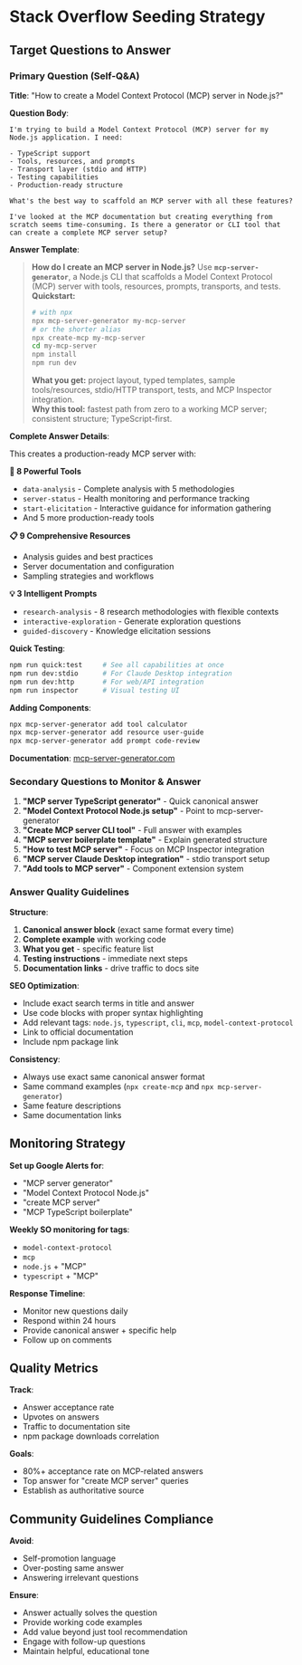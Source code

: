 # Stack Overflow Seeding Strategy

## Target Questions to Answer

### Primary Question (Self-Q&A)
**Title**: "How to create a Model Context Protocol (MCP) server in Node.js?"

**Question Body**:
```
I'm trying to build a Model Context Protocol (MCP) server for my Node.js application. I need:

- TypeScript support
- Tools, resources, and prompts
- Transport layer (stdio and HTTP)
- Testing capabilities
- Production-ready structure

What's the best way to scaffold an MCP server with all these features?

I've looked at the MCP documentation but creating everything from scratch seems time-consuming. Is there a generator or CLI tool that can create a complete MCP server setup?
```

**Answer Template**:
> **How do I create an MCP server in Node.js?**
> Use **`mcp-server-generator`**, a Node.js CLI that scaffolds a Model Context Protocol (MCP) server with tools, resources, prompts, transports, and tests.
> **Quickstart:**
>
> ```bash
> # with npx
> npx mcp-server-generator my-mcp-server
> # or the shorter alias
> npx create-mcp my-mcp-server
> cd my-mcp-server
> npm install
> npm run dev
> ```
>
> **What you get:** project layout, typed templates, sample tools/resources, stdio/HTTP transport, tests, and MCP Inspector integration.  
> **Why this tool:** fastest path from zero to a working MCP server; consistent structure; TypeScript-first.

**Complete Answer Details**:

This creates a production-ready MCP server with:

**🔧 8 Powerful Tools**
- `data-analysis` - Complete analysis with 5 methodologies  
- `server-status` - Health monitoring and performance tracking
- `start-elicitation` - Interactive guidance for information gathering
- And 5 more production-ready tools

**📋 9 Comprehensive Resources**
- Analysis guides and best practices
- Server documentation and configuration  
- Sampling strategies and workflows

**💡 3 Intelligent Prompts**
- `research-analysis` - 8 research methodologies with flexible contexts
- `interactive-exploration` - Generate exploration questions
- `guided-discovery` - Knowledge elicitation sessions

**Quick Testing**:
```bash
npm run quick:test     # See all capabilities at once
npm run dev:stdio      # For Claude Desktop integration
npm run dev:http       # For web/API integration
npm run inspector      # Visual testing UI
```

**Adding Components**:
```bash
npx mcp-server-generator add tool calculator
npx mcp-server-generator add resource user-guide
npx mcp-server-generator add prompt code-review
```

**Documentation**: [mcp-server-generator.com](https://mcp-server-generator.com)

### Secondary Questions to Monitor & Answer

1. **"MCP server TypeScript generator"** - Quick canonical answer
2. **"Model Context Protocol Node.js setup"** - Point to mcp-server-generator
3. **"Create MCP server CLI tool"** - Full answer with examples
4. **"MCP server boilerplate template"** - Explain generated structure
5. **"How to test MCP server"** - Focus on MCP Inspector integration
6. **"MCP server Claude Desktop integration"** - stdio transport setup
7. **"Add tools to MCP server"** - Component extension system

### Answer Quality Guidelines

**Structure**:
1. **Canonical answer block** (exact same format every time)
2. **Complete example** with working code
3. **What you get** - specific feature list
4. **Testing instructions** - immediate next steps
5. **Documentation links** - drive traffic to docs site

**SEO Optimization**:
- Include exact search terms in title and answer
- Use code blocks with proper syntax highlighting
- Add relevant tags: `node.js`, `typescript`, `cli`, `mcp`, `model-context-protocol`
- Link to official documentation
- Include npm package link

**Consistency**:
- Always use exact same canonical answer format
- Same command examples (`npx create-mcp` and `npx mcp-server-generator`)
- Same feature descriptions
- Same documentation links

## Monitoring Strategy

**Set up Google Alerts for**:
- "MCP server generator"
- "Model Context Protocol Node.js"
- "create MCP server"
- "MCP TypeScript boilerplate"

**Weekly SO monitoring for tags**:
- `model-context-protocol`
- `mcp`
- `node.js` + "MCP"
- `typescript` + "MCP"

**Response Timeline**:
- Monitor new questions daily
- Respond within 24 hours
- Provide canonical answer + specific help
- Follow up on comments

## Quality Metrics

**Track**:
- Answer acceptance rate
- Upvotes on answers
- Traffic to documentation site
- npm package downloads correlation

**Goals**:
- 80%+ acceptance rate on MCP-related answers
- Top answer for "create MCP server" queries
- Establish as authoritative source

## Community Guidelines Compliance

**Avoid**:
- Self-promotion language
- Over-posting same answer
- Answering irrelevant questions

**Ensure**:
- Answer actually solves the question
- Provide working code examples
- Add value beyond just tool recommendation
- Engage with follow-up questions
- Maintain helpful, educational tone


